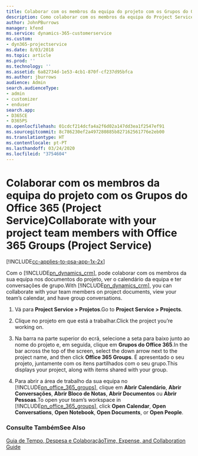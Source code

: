 ```yaml
---
title: Colaborar com os membros da equipa do projeto com os Grupos do Office 365
description: Como colaborar com os membros da equipa do Project Service com os Grupos do Office 365
author: JohnPBurrows
manager: kfend
ms.service: dynamics-365-customerservice
ms.custom:
- dyn365-projectservice
ms.date: 8/03/2018
ms.topic: article
ms.prod: ''
ms.technology: ''
ms.assetid: 6a82734d-1e53-4cb1-870f-cf237d95bfca
ms.author: jburrows
audience: Admin
search.audienceType:
- admin
- customizer
- enduser
search.app:
- D365CE
- D365PS
ms.openlocfilehash: 01cdcf214dcfa4a2f6d02a147dd3ea1f2547ef91
ms.sourcegitcommit: 8c786230ef2a497280885b827162561776e2eb00
ms.translationtype: HT
ms.contentlocale: pt-PT
ms.lasthandoff: 03/24/2020
ms.locfileid: "3754604"
---
```

# <a name="collaborate-with-your-project-team-members-with-office-365-groups-project-service"></a><span data-ttu-id="f5536-103">Colaborar com os membros da equipa do projeto com os Grupos do Office 365 (Project Service)</span><span class="sxs-lookup"><span data-stu-id="f5536-103">Collaborate with your project team members with Office 365 Groups (Project Service)</span></span>

[!INCLUDE[cc-applies-to-psa-app-1x-2x](../includes/cc-applies-to-psa-app-1x-2x.md)]

<span data-ttu-id="f5536-104">Com o [!INCLUDE[pn_dynamics_crm](../includes/pn-dynamics-crm.md)], pode colaborar com os membros da sua equipa nos documentos do projeto, ver o calendário da equipa e ter conversações de grupo.</span><span class="sxs-lookup"><span data-stu-id="f5536-104">With [!INCLUDE[pn_dynamics_crm](../includes/pn-dynamics-crm.md)], you can collaborate with your team members on project documents, view your team’s calendar, and have group conversations.</span></span>  
  
1. <span data-ttu-id="f5536-105">Vá para **Project Service > Projetos**.</span><span class="sxs-lookup"><span data-stu-id="f5536-105">Go to **Project Service > Projects**.</span></span>  
  
2. <span data-ttu-id="f5536-106">Clique no projeto em que está a trabalhar.</span><span class="sxs-lookup"><span data-stu-id="f5536-106">Click the project you’re working on.</span></span>  
  
3. <span data-ttu-id="f5536-107">Na barra na parte superior do ecrã, selecione a seta para baixo junto ao nome do projeto e, em seguida, clique em **Grupos do Office 365**.</span><span class="sxs-lookup"><span data-stu-id="f5536-107">In the bar across the top of the screen, select the down arrow next to the project name, and then click **Office 365 Groups**.</span></span> <span data-ttu-id="f5536-108">É apresentado o seu projeto, juntamente com os itens partilhados com o seu grupo.</span><span class="sxs-lookup"><span data-stu-id="f5536-108">This displays your project, along with items shared with your group.</span></span>  
  
4. <span data-ttu-id="f5536-109">Para abrir a área de trabalho da sua equipa no [!INCLUDE[pn_office_365_groups](../includes/pn-office-365-groups.md)], clique em **Abrir Calendário**, **Abrir Conversações**, **Abrir Bloco de Notas**, **Abrir Documentos** ou **Abrir Pessoas**.</span><span class="sxs-lookup"><span data-stu-id="f5536-109">To open your team’s workspace in [!INCLUDE[pn_office_365_groups](../includes/pn-office-365-groups.md)], click **Open Calendar**, **Open Conversations**, **Open Notebook**, **Open Documents**, or **Open People**.</span></span>  
  
### <a name="see-also"></a><span data-ttu-id="f5536-110">Consulte Também</span><span class="sxs-lookup"><span data-stu-id="f5536-110">See Also</span></span>  
 [<span data-ttu-id="f5536-111">Guia de Tempo, Despesa e Colaboração</span><span class="sxs-lookup"><span data-stu-id="f5536-111">Time, Expense, and Collaboration Guide</span></span>](../project-service/time-expense-collaboration-guide.md)
